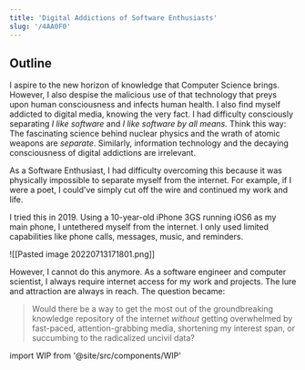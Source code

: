 ```yaml
---
title: 'Digital Addictions of Software Enthusiasts'
slug: '/4AA0F0'
---
```


## Outline

I aspire to the new horizon of knowledge that Computer Science brings.
However, I also despise the malicious use of that technology that preys upon human consciousness and infects human health.
I also find myself addicted to digital media, knowing the very fact.
I had difficulty consciously separating _I like software_ and _I like software by all means._
Think this way:
The fascinating science behind nuclear physics and the wrath of atomic weapons are _separate_.
Similarly, information technology and the decaying consciousness of digital addictions are irrelevant.

As a Software Enthusiast, I had difficulty overcoming this because it was physically impossible to separate myself from the internet.
For example, if I were a poet, I could've simply cut off the wire and continued my work and life.

I tried this in 2019.
Using a 10-year-old iPhone 3GS running iOS6 as my main phone, I untethered myself from the internet.
I only used limited capabilities like phone calls, messages, music, and reminders.

![[Pasted image 20220713171801.png]]

However, I cannot do this anymore.
As a software engineer and computer scientist, I always require internet access for my work and projects.
The lure and attraction are always in reach.
The question became:

> Would there be a way to get the most out of the groundbreaking knowledge repository of the internet _without_ getting overwhelmed by fast-paced, attention-grabbing media, shortening my interest span, or succumbing to the radicalized uncivil data?

import WIP from '@site/src/components/WIP'

<WIP />
